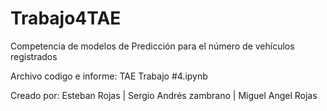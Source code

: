 # Trabajo4TAE

Competencia de modelos de Predicción para el número de vehículos registrados

Archivo codigo e informe: TAE Trabajo #4.ipynb

Creado por: Esteban Rojas | Sergio Andrés zambrano | Miguel Angel Rojas